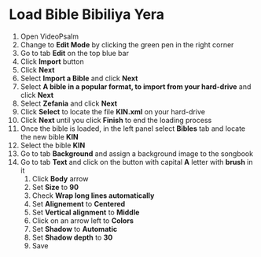 # Load Bible Bibiliya Yera

1. Open VideoPsalm
2. Change to **Edit Mode** by clicking the green pen in the right corner
3. Go to tab **Edit** on the top blue bar
4. Click **Import** button
5. Click **Next**
6. Select **Import a Bible** and click **Next**
7. Select **A bible in a popular format, to import from your hard-drive** and click **Next**
8. Select **Zefania** and click **Next**
9. Click **Select** to locate the file **KIN.xml** on your hard-drive
10. Click **Next** until you click **Finish** to end the loading process
11. Once the bible is loaded, in the left panel select **Bibles** tab and locate the new bible **KIN**
12. Select the bible **KIN**
13. Go to tab **Background** and assign a background image to the songbook
14. Go to tab **Text** and click on the button with capital **A** letter with **brush** in it
	1. Click **Body** arrow
	2. Set **Size** to **90**
	3. Check **Wrap long lines automatically**
	4. Set **Alignement** to **Centered**
	5. Set **Vertical alignment** to **Middle**
	6. Click on an arrow left to **Colors**
	7. Set **Shadow** to **Automatic**
	8. Set **Shadow depth** to **30**
	9. Save 

